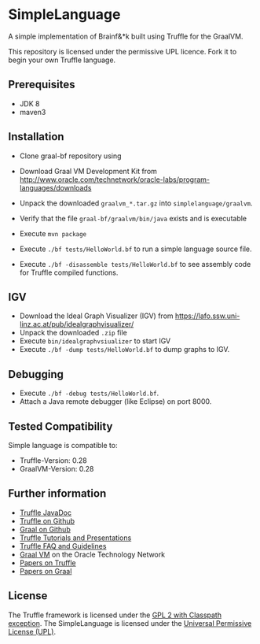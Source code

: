 # SimpleLanguage

A simple implementation of Brainf&*k built using Truffle for the GraalVM.

This repository is licensed under the permissive UPL licence. Fork it to begin
your own Truffle language.

## Prerequisites
* JDK 8
* maven3 

## Installation

* Clone graal-bf repository using
* Download Graal VM Development Kit from 
  http://www.oracle.com/technetwork/oracle-labs/program-languages/downloads
* Unpack the downloaded `graalvm_*.tar.gz` into `simplelanguage/graalvm`. 
* Verify that the file `graal-bf/graalvm/bin/java` exists and is executable
* Execute `mvn package`

* Execute `./bf tests/HelloWorld.bf` to run a simple language source file.
* Execute `./bf -disassemble tests/HelloWorld.bf` to see assembly code for Truffle compiled functions.

## IGV

* Download the Ideal Graph Visualizer (IGV) from
  https://lafo.ssw.uni-linz.ac.at/pub/idealgraphvisualizer/
* Unpack the downloaded `.zip` file  
* Execute `bin/idealgraphvsiualizer` to start IGV
* Execute `./bf -dump tests/HelloWorld.bf` to dump graphs to IGV.

## Debugging

* Execute `./bf -debug tests/HelloWorld.bf`.
* Attach a Java remote debugger (like Eclipse) on port 8000.

## Tested Compatibility

Simple language is compatible to:

* Truffle-Version: 0.28
* GraalVM-Version: 0.28


## Further information

* [Truffle JavaDoc](http://lafo.ssw.uni-linz.ac.at/javadoc/truffle/latest/)
* [Truffle on Github](http://github.com/graalvm/truffle)
* [Graal on Github](http://github.com/graalvm/graal-core)
* [Truffle Tutorials and Presentations](https://wiki.openjdk.java.net/display/Graal/Publications+and+Presentations)
* [Truffle FAQ and Guidelines](https://wiki.openjdk.java.net/display/Graal/Truffle+FAQ+and+Guidelines)
* [Graal VM]( http://www.oracle.com/technetwork/oracle-labs/program-languages/overview) on the Oracle Technology Network
* [Papers on Truffle](http://ssw.jku.at/Research/Projects/JVM/Truffle.html)
* [Papers on Graal](http://ssw.jku.at/Research/Projects/JVM/Graal.html)

## License

The Truffle framework is licensed under the [GPL 2 with Classpath exception](http://openjdk.java.net/legal/gplv2+ce.html).
The SimpleLanguage is licensed under the [Universal Permissive License (UPL)](http://opensource.org/licenses/UPL).



